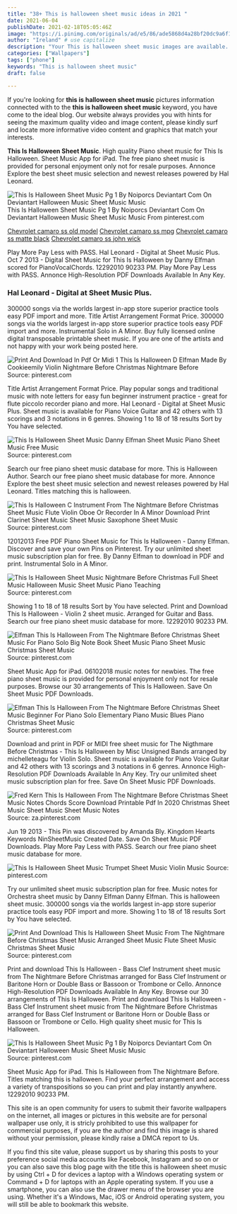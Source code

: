 ```yaml
---
title: "38+ This is halloween sheet music ideas in 2021 "
date: 2021-06-04
publishDate: 2021-02-18T05:05:46Z
image: "https://i.pinimg.com/originals/ad/e5/86/ade5868d4a28bf20dc9a6f1974864a30.jpg"
author: "Ireland" # use capitalize
description: "Your This is halloween sheet music images are available. This is halloween sheet music are a topic that is being searched for and liked by netizens now. You can Download the This is halloween sheet music files here. Download all royalty-free photos and vectors."
categories: ["Wallpapers"]
tags: ["phone"]
keywords: "This is halloween sheet music"
draft: false

---
```


If you're looking for **this is halloween sheet music** pictures information connected with to the **this is halloween sheet music** keyword, you have come to the ideal  blog.  Our website always  provides you with  hints  for seeing  the maximum  quality video and image  content, please kindly surf and locate more informative video content and graphics  that match your interests.

**This Is Halloween Sheet Music**. High quality Piano sheet music for This Is Halloween. Sheet Music App for iPad. The free piano sheet music is provided for personal enjoyment only not for resale purposes. Annonce Explore the best sheet music selection and newest releases powered by Hal Leonard.

![This Is Halloween Sheet Music Pg 1 By Noiporcs Deviantart Com On Deviantart Halloween Music Sheet Music Music](https://i.pinimg.com/originals/ad/e5/86/ade5868d4a28bf20dc9a6f1974864a30.jpg "This Is Halloween Sheet Music Pg 1 By Noiporcs Deviantart Com On Deviantart Halloween Music Sheet Music Music")
This Is Halloween Sheet Music Pg 1 By Noiporcs Deviantart Com On Deviantart Halloween Music Sheet Music Music From pinterest.com

[Chevrolet camaro ss old model](/chevrolet-camaro-ss-old-model/)
[Chevrolet camaro ss mpg](/chevrolet-camaro-ss-mpg/)
[Chevrolet camaro ss matte black](/chevrolet-camaro-ss-matte-black/)
[Chevrolet camaro ss john wick](/chevrolet-camaro-ss-john-wick/)

Play More Pay Less with PASS. Hal Leonard - Digital at Sheet Music Plus. Oct 7 2013 - Digital Sheet Music for This Is Halloween by Danny Elfman scored for PianoVocalChords. 12292010 90233 PM. Play More Pay Less with PASS. Annonce High-Resolution PDF Downloads Available In Any Key.

### Hal Leonard - Digital at Sheet Music Plus.

300000 songs via the worlds largest in-app store superior practice tools easy PDF import and more. Title Artist Arrangement Format Price. 300000 songs via the worlds largest in-app store superior practice tools easy PDF import and more. Instrumental Solo in A Minor. Buy fully licensed online digital transposable printable sheet music. If you are one of the artists and not happy with your work being posted here.


![Print And Download In Pdf Or Midi 1 This Is Halloween D Elfman Made By Cookieemily Violin Nightmare Before Christmas Nightmare Before](https://i.pinimg.com/originals/c5/75/ff/c575ff4ddba375c65db03db647b19c1a.png "Print And Download In Pdf Or Midi 1 This Is Halloween D Elfman Made By Cookieemily Violin Nightmare Before Christmas Nightmare Before")
Source: pinterest.com

Title Artist Arrangement Format Price. Play popular songs and traditional music with note letters for easy fun beginner instrument practice - great for flute piccolo recorder piano and more. Hal Leonard - Digital at Sheet Music Plus. Sheet music is available for Piano Voice Guitar and 42 others with 13 scorings and 3 notations in 6 genres. Showing 1 to 18 of 18 results Sort by You have selected.

![This Is Halloween Sheet Music Danny Elfman Sheet Music Piano Sheet Music Free Music](https://i.pinimg.com/736x/87/d5/53/87d553c809306588ef2b054e6d5f1f65.jpg "This Is Halloween Sheet Music Danny Elfman Sheet Music Piano Sheet Music Free Music")
Source: pinterest.com

Search our free piano sheet music database for more. This is Halloween Author. Search our free piano sheet music database for more. Annonce Explore the best sheet music selection and newest releases powered by Hal Leonard. Titles matching this is halloween.

![This Is Halloween C Instrument From The Nightmare Before Christmas Sheet Music Flute Violin Oboe Or Recorder In A Minor Download Print Clarinet Sheet Music Sheet Music Saxophone Sheet Music](https://i.pinimg.com/originals/f7/2f/65/f72f65d9b6daf6669dacefc817cac129.gif "This Is Halloween C Instrument From The Nightmare Before Christmas Sheet Music Flute Violin Oboe Or Recorder In A Minor Download Print Clarinet Sheet Music Sheet Music Saxophone Sheet Music")
Source: pinterest.com

12012013 Free PDF Piano Sheet Music for This Is Halloween - Danny Elfman. Discover and save your own Pins on Pinterest. Try our unlimited sheet music subscription plan for free. By Danny Elfman to download in PDF and print. Instrumental Solo in A Minor.

![This Is Halloween Sheet Music Nightmare Before Christmas Full Sheet Music Halloween Music Sheet Music Piano Teaching](https://i.pinimg.com/originals/17/d0/4c/17d04c4c763f2dfd75001609eb0ec6c0.png "This Is Halloween Sheet Music Nightmare Before Christmas Full Sheet Music Halloween Music Sheet Music Piano Teaching")
Source: pinterest.com

Showing 1 to 18 of 18 results Sort by You have selected. Print and Download This Is Halloween - Violin 2 sheet music. Arranged for Guitar and Bass. Search our free piano sheet music database for more. 12292010 90233 PM.

![Elfman This Is Halloween From The Nightmare Before Christmas Sheet Music For Piano Solo Big Note Book Sheet Music Piano Sheet Music Christmas Sheet Music](https://i.pinimg.com/originals/d6/ed/66/d6ed66897d9ce955decf0b8ca46a791e.png "Elfman This Is Halloween From The Nightmare Before Christmas Sheet Music For Piano Solo Big Note Book Sheet Music Piano Sheet Music Christmas Sheet Music")
Source: pinterest.com

Sheet Music App for iPad. 06102018 music notes for newbies. The free piano sheet music is provided for personal enjoyment only not for resale purposes. Browse our 30 arrangements of This Is Halloween. Save On Sheet Music PDF Downloads.

![Elfman This Is Halloween From The Nightmare Before Christmas Sheet Music Beginner For Piano Solo Elementary Piano Music Blues Piano Christmas Sheet Music](https://i.pinimg.com/originals/31/de/b8/31deb8b6e9c24321182c3863204fb562.png "Elfman This Is Halloween From The Nightmare Before Christmas Sheet Music Beginner For Piano Solo Elementary Piano Music Blues Piano Christmas Sheet Music")
Source: pinterest.com

Download and print in PDF or MIDI free sheet music for The Nigthmare Before Christmas - This Is Halloween by Misc Unsigned Bands arranged by michelleteagu for Violin Solo. Sheet music is available for Piano Voice Guitar and 42 others with 13 scorings and 3 notations in 6 genres. Annonce High-Resolution PDF Downloads Available In Any Key. Try our unlimited sheet music subscription plan for free. Save On Sheet Music PDF Downloads.

![Fred Kern This Is Halloween From The Nightmare Before Christmas Sheet Music Notes Chords Score Download Printable Pdf In 2020 Christmas Sheet Music Sheet Music Sheet Music Notes](https://i.pinimg.com/originals/3a/57/8a/3a578a088565aeb17f5ffc05a205a11e.png "Fred Kern This Is Halloween From The Nightmare Before Christmas Sheet Music Notes Chords Score Download Printable Pdf In 2020 Christmas Sheet Music Sheet Music Sheet Music Notes")
Source: za.pinterest.com

Jun 19 2013 - This Pin was discovered by Amanda Bly. Kingdom Hearts Keywords NinSheetMusic Created Date. Save On Sheet Music PDF Downloads. Play More Pay Less with PASS. Search our free piano sheet music database for more.

![This Is Halloween Sheet Music Trumpet Sheet Music Violin Music](https://i.pinimg.com/originals/bb/de/c0/bbdec0e22fa9bf959076b9fe484d03fd.png "This Is Halloween Sheet Music Trumpet Sheet Music Violin Music")
Source: pinterest.com

Try our unlimited sheet music subscription plan for free. Music notes for Orchestra sheet music by Danny Elfman Danny Elfman. This is halloween sheet music. 300000 songs via the worlds largest in-app store superior practice tools easy PDF import and more. Showing 1 to 18 of 18 results Sort by You have selected.

![Print And Download This Is Halloween Sheet Music From The Nightmare Before Christmas Sheet Music Arranged Sheet Music Flute Sheet Music Christmas Sheet Music](https://i.pinimg.com/originals/75/c4/af/75c4af0d63fabf6aec3299c7dcf9b0d7.gif "Print And Download This Is Halloween Sheet Music From The Nightmare Before Christmas Sheet Music Arranged Sheet Music Flute Sheet Music Christmas Sheet Music")
Source: pinterest.com

Print and download This Is Halloween - Bass Clef Instrument sheet music from The Nightmare Before Christmas arranged for Bass Clef Instrument or Baritone Horn or Double Bass or Bassoon or Trombone or Cello. Annonce High-Resolution PDF Downloads Available In Any Key. Browse our 30 arrangements of This Is Halloween. Print and download This Is Halloween - Bass Clef Instrument sheet music from The Nightmare Before Christmas arranged for Bass Clef Instrument or Baritone Horn or Double Bass or Bassoon or Trombone or Cello. High quality sheet music for This Is Halloween.

![This Is Halloween Sheet Music Pg 1 By Noiporcs Deviantart Com On Deviantart Halloween Music Sheet Music Music](https://i.pinimg.com/originals/ad/e5/86/ade5868d4a28bf20dc9a6f1974864a30.jpg "This Is Halloween Sheet Music Pg 1 By Noiporcs Deviantart Com On Deviantart Halloween Music Sheet Music Music")
Source: pinterest.com

Sheet Music App for iPad. This Is Halloween from The Nightmare Before. Titles matching this is halloween. Find your perfect arrangement and access a variety of transpositions so you can print and play instantly anywhere. 12292010 90233 PM.

This site is an open community for users to submit their favorite wallpapers on the internet, all images or pictures in this website are for personal wallpaper use only, it is stricly prohibited to use this wallpaper for commercial purposes, if you are the author and find this image is shared without your permission, please kindly raise a DMCA report to Us.

If you find this site value, please support us by sharing this posts to your preference social media accounts like Facebook, Instagram and so on or you can also save this blog page with the title this is halloween sheet music by using Ctrl + D for devices a laptop with a Windows operating system or Command + D for laptops with an Apple operating system. If you use a smartphone, you can also use the drawer menu of the browser you are using. Whether it's a Windows, Mac, iOS or Android operating system, you will still be able to bookmark this website.
